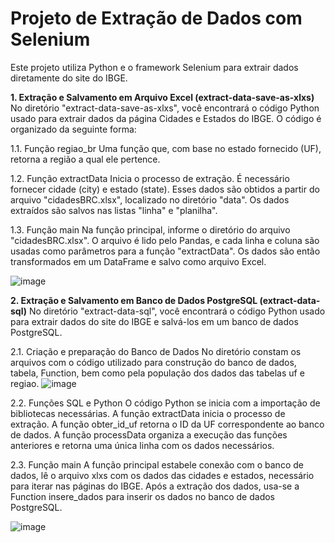 # Projeto de Extração de Dados com Selenium
Este projeto utiliza Python e o framework Selenium para extrair dados diretamente do site do IBGE.

**1. Extração e Salvamento em Arquivo Excel (extract-data-save-as-xlxs)**
No diretório "extract-data-save-as-xlxs", você encontrará o código Python usado para extrair dados da página Cidades e Estados do IBGE. O código é organizado da seguinte forma:

1.1. Função regiao_br
Uma função que, com base no estado fornecido (UF), retorna a região a qual ele pertence.

1.2. Função extractData
Inicia o processo de extração. É necessário fornecer cidade (city) e estado (state). Esses dados são obtidos a partir do arquivo "cidadesBRC.xlsx", localizado no diretório "data". Os dados extraídos são salvos nas listas "linha" e "planilha".

1.3. Função main
Na função principal, informe o diretório do arquivo "cidadesBRC.xlsx". O arquivo é lido pelo Pandas, e cada linha e coluna são usadas como parâmetros para a função "extractData". Os dados são então transformados em um DataFrame e salvo como arquivo Excel.

![image](https://github.com/micvet/data-extraction-selenium-ibge/assets/86981990/bc56502d-1956-43fa-9cc0-cbbcfd877459)


**2. Extração e Salvamento em Banco de Dados PostgreSQL (extract-data-sql)**
No diretório "extract-data-sql", você encontrará o código Python usado para extrair dados do site do IBGE e salvá-los em um banco de dados PostgreSQL.

2.1. Criação e preparação do Banco de Dados
No diretório constam os arquivos com o código utilizado para construção do banco de dados, tabela, Function, bem como pela população dos dados das tabelas uf e regiao.
![image](https://github.com/micvet/data-extraction-selenium-ibge/assets/86981990/a2b6fd7b-f132-408b-b828-083e2ac08b66)

2.2. Funções SQL e Python
O código Python se inicia com a importação de bibliotecas necessárias. A função extractData inicia o processo de extração. A função obter_id_uf retorna o ID da UF correspondente ao banco de dados. A função processData organiza a execução das funções anteriores e retorna uma única linha com os dados necessários.

2.3. Função main
A função principal estabele conexão com o banco de dados, lê o arquivo xlxs com os dados das cidades e estados, necessário para iterar nas páginas do IBGE. Após a extração dos dados, usa-se a Function insere_dados para inserir os dados no banco de dados PostgreSQL.

![image](https://github.com/micvet/data-extraction-selenium-ibge/assets/86981990/1a42fb84-dffa-4544-8720-0ac8753e47be)

